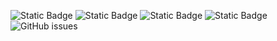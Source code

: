 ![Static Badge](https://img.shields.io/badge/blacklists-60-000000) ![Static Badge](https://img.shields.io/badge/blacklisted-3121808-cc0000) ![Static Badge](https://img.shields.io/badge/whitelisted-2244-00CC00) ![Static Badge](https://img.shields.io/badge/streaming_blacklist-28107-000000) ![GitHub issues](https://img.shields.io/github/issues/fabriziosalmi/blacklists)
